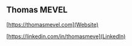 ## Thomas MEVEL

[https://thomasmevel.com](Website)

[https://linkedin.com/in/thomasmeve](LinkedIn)
